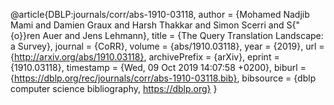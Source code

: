 @article{DBLP:journals/corr/abs-1910-03118,
  author    = {Mohamed Nadjib Mami and
               Damien Graux and
               Harsh Thakkar and
               Simon Scerri and
               S{\"{o}}ren Auer and
               Jens Lehmann},
  title     = {The Query Translation Landscape: a Survey},
  journal   = {CoRR},
  volume    = {abs/1910.03118},
  year      = {2019},
  url       = {http://arxiv.org/abs/1910.03118},
  archivePrefix = {arXiv},
  eprint    = {1910.03118},
  timestamp = {Wed, 09 Oct 2019 14:07:58 +0200},
  biburl    = {https://dblp.org/rec/journals/corr/abs-1910-03118.bib},
  bibsource = {dblp computer science bibliography, https://dblp.org}
}